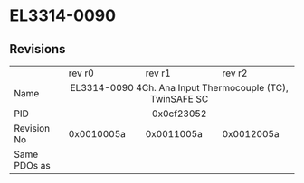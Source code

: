 # EL3314-0090

## Revisions
<table>
<tr>
<td></td>
<td>rev r0</td>
<td>rev r1</td>
<td>rev r2</td>
</tr>
<tr>
<td>Name</td>
<td colspan=3 align="center">EL3314-0090 4Ch. Ana Input Thermocouple (TC), TwinSAFE SC</td>
</tr>
<tr>
<td>PID</td>
<td colspan=3 align="center">0x0cf23052</td>
</tr>
<tr>
<td>Revision No</td>
<td>0x0010005a</td>
<td>0x0011005a</td>
<td>0x0012005a</td>
</tr>
<tr>
<td>Same PDOs as</td>
<td colspan=3 align="center"></td>
</tr>
</table>
